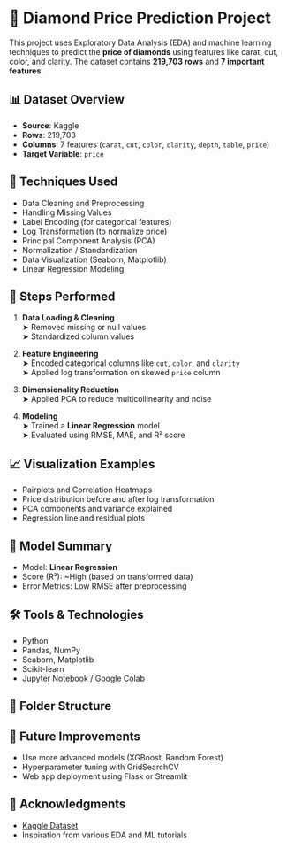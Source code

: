 # 💎 Diamond Price Prediction Project

This project uses Exploratory Data Analysis (EDA) and machine learning techniques to predict the **price of diamonds** using features like carat, cut, color, and clarity. The dataset contains **219,703 rows** and **7 important features**.

## 📊 Dataset Overview

- **Source**: Kaggle
- **Rows**: 219,703
- **Columns**: 7 features (`carat`, `cut`, `color`, `clarity`, `depth`, `table`, `price`)
- **Target Variable**: `price`

## 🧪 Techniques Used

- Data Cleaning and Preprocessing
- Handling Missing Values
- Label Encoding (for categorical features)
- Log Transformation (to normalize price)
- Principal Component Analysis (PCA)
- Normalization / Standardization
- Data Visualization (Seaborn, Matplotlib)
- Linear Regression Modeling

## 📌 Steps Performed

1. **Data Loading & Cleaning**  
   ➤ Removed missing or null values  
   ➤ Standardized column values

2. **Feature Engineering**  
   ➤ Encoded categorical columns like `cut`, `color`, and `clarity`  
   ➤ Applied log transformation on skewed `price` column

3. **Dimensionality Reduction**  
   ➤ Applied PCA to reduce multicollinearity and noise

4. **Modeling**  
   ➤ Trained a **Linear Regression** model  
   ➤ Evaluated using RMSE, MAE, and R² score

## 📈 Visualization Examples

- Pairplots and Correlation Heatmaps
- Price distribution before and after log transformation
- PCA components and variance explained
- Regression line and residual plots

## 🧠 Model Summary

- Model: **Linear Regression**
- Score (R²): ~High (based on transformed data)
- Error Metrics: Low RMSE after preprocessing

## 🛠️ Tools & Technologies

- Python
- Pandas, NumPy
- Seaborn, Matplotlib
- Scikit-learn
- Jupyter Notebook / Google Colab

## 📁 Folder Structure


## 🚀 Future Improvements

- Use more advanced models (XGBoost, Random Forest)
- Hyperparameter tuning with GridSearchCV
- Web app deployment using Flask or Streamlit

## 🙌 Acknowledgments

- [Kaggle Dataset](https://www.kaggle.com/)
- Inspiration from various EDA and ML tutorials
